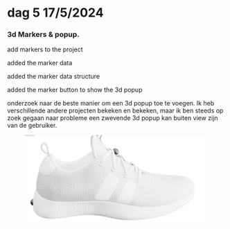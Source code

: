 # dag 5 17/5/2024

### 3d Markers & popup.

add markers to the project&#x20;

added the marker data&#x20;

added the marker data structure&#x20;

added the marker button to show the 3d popup

onderzoek naar de beste manier om een 3d popup toe te voegen. Ik heb verschillende andere projecten bekeken en bekeken, maar ik ben steeds op zoek gegaan naar probleme een zwevende 3d popup kan buiten view zijn van de gebruiker.

<figure><img src="../.gitbook/assets/image (1).png" alt=""><figcaption></figcaption></figure>
